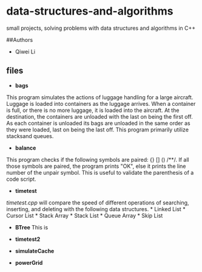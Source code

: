 # data-structures-and-algorithms
small projects, solving problems with data structures and algorithms in C++ 

##Authors
* Qiwei Li

## files
* __bags__

 This program simulates the actions of luggage handling for a large aircraft. Luggage is loaded into containers as the luggage arrives. When a container is full, or there is no more luggage, it is loaded into the aircraft. At the destination, the containers are unloaded with the last on being the first off. As each container is unloaded its bags are unloaded in the same order as they were loaded, last on being the last off. This program primarily utilize stacksand queues.

* __balance__

 This program checks if the following symbols are paired: {} \[] () /**/. If all those symbols are paired, the program prints "OK", else it prints the line number of the unpair symbol. This is useful to validate the parenthesis of a code script.

* __timetest__
 
 _timetest.cpp_ will compare the speed of different operations of searching, inserting, and deleting with the following data structures.
    * Linked List
    * Cursor List
    * Stack Array
    * Stack List
    * Queue Array
    * Skip List

* __BTree__
This is 
  
* __timetest2__

* __simulateCache__
* __powerGrid__
